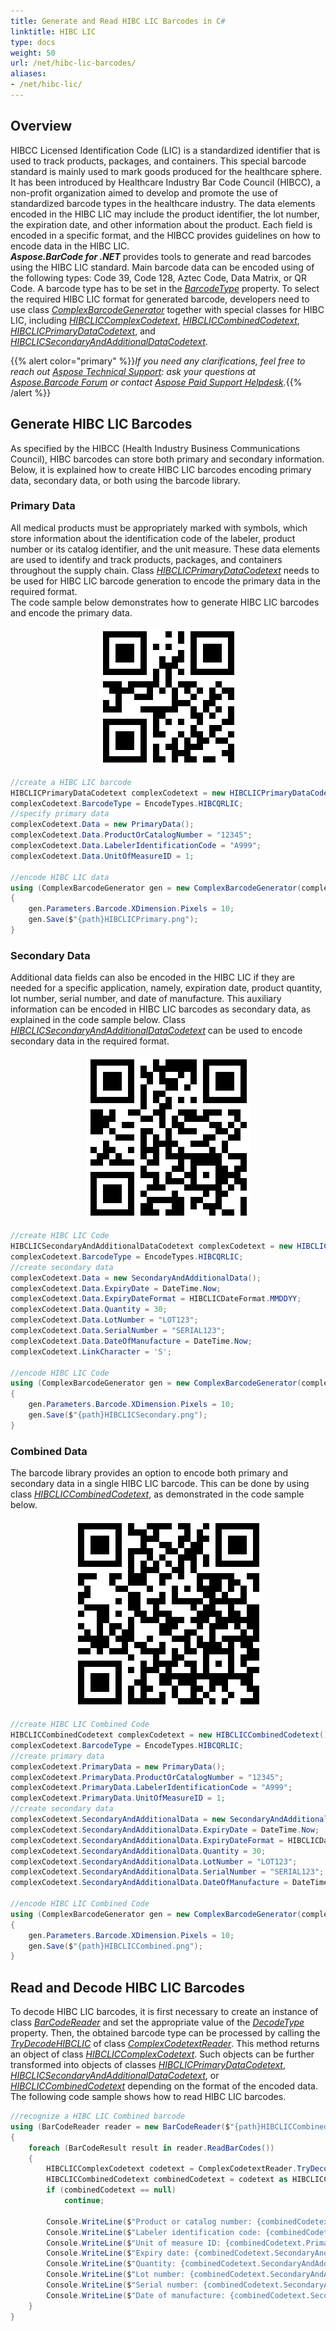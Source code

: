 ```yaml
---
title: Generate and Read HIBC LIC Barcodes in C#
linktitle: HIBC LIC
type: docs
weight: 50
url: /net/hibc-lic-barcodes/
aliases:
- /net/hibc-lic/
---
```


## **Overview**
HIBCC Licensed Identification Code (LIC) is a standardized identifier that is used to track products, packages, and containers. This special barcode standard is mainly used to mark goods produced for the healthcare sphere. It has been introduced by Healthcare Industry Bar Code Council (HIBCC), a non-profit organization aimed to develop and promote the use of standardized barcode types in the healthcare industry. The data elements encoded in the HIBC LIC may include the product identifier, the lot number, the expiration date, and other information about the product. Each field is encoded in a specific format, and the HIBCC provides guidelines on how to encode data in the HIBC LIC.  
***Aspose.BarCode for .NET*** provides tools to generate and read barcodes using the HIBC LIC standard. Main barcode data can be encoded using of the following types: Code 39, Code 128, Aztec Code, Data Matrix, or QR Code. A barcode type has to be set in the [*BarcodeType*](https://reference.aspose.com/barcode/net/aspose.barcode.generation/barcodegenerator/barcodetype/) property. To select the required HIBC LIC format for generated barcode, developers need to use class [*ComplexBarcodeGenerator*](https://reference.aspose.com/barcode/net/aspose.barcode.complexbarcode/complexbarcodegenerator/) together with special classes for HIBC LIC, including [*HIBCLICComplexCodetext*](https://reference.aspose.com/barcode/net/aspose.barcode.complexbarcode/hibcliccomplexcodetext/), [*HIBCLICCombinedCodetext*](https://reference.aspose.com/barcode/net/aspose.barcode.complexbarcode/hibcliccombinedcodetext/), [*HIBCLICPrimaryDataCodetext*](https://reference.aspose.com/barcode/net/aspose.barcode.complexbarcode/hibcliccombinedcodetext/primarydata/), and [*HIBCLICSecondaryAndAdditionalDataCodetext*](https://reference.aspose.com/barcode/net/aspose.barcode.complexbarcode/hibcliccombinedcodetext/secondaryandadditionaldata/). 

{{% alert color="primary" %}}*If you need any clarifications, feel free to reach out [Aspose Technical Support](/barcode/net/technical-support/): ask your questions at [Aspose.Barcode Forum](https://forum.aspose.com/c/barcode/13) or contact [Aspose Paid Support Helpdesk](https://helpdesk.aspose.com/).*{{% /alert %}}


## **Generate HIBC LIC Barcodes**
As specified by the HIBCC (Health Industry Business Communications Council), HIBC barcodes can store both primary and secondary information. Below, it is explained how to create HIBC LIC barcodes encoding primary data, secondary data, or both using the barcode library.

### **Primary Data**
All medical products must be appropriately marked with symbols, which store information about the identification code of the labeler, product number or its catalog identifier, and the unit measure. These data elements are used to identify and track products, packages, and containers throughout the supply chain. Class [*HIBCLICPrimaryDataCodetext*](https://reference.aspose.com/barcode/net/aspose.barcode.complexbarcode/hibcliccombinedcodetext/primarydata/) needs to be used for HIBC LIC barcode generation to encode the primary data in the required format.  
The code sample below demonstrates how to generate HIBC LIC barcodes and encode the primary data. 

<p align="center"><img src="hibclicprimary.png"></p>

``` csharp
//create a HIBC LIC barcode
HIBCLICPrimaryDataCodetext complexCodetext = new HIBCLICPrimaryDataCodetext();
complexCodetext.BarcodeType = EncodeTypes.HIBCQRLIC;
//specify primary data
complexCodetext.Data = new PrimaryData();
complexCodetext.Data.ProductOrCatalogNumber = "12345";
complexCodetext.Data.LabelerIdentificationCode = "A999";
complexCodetext.Data.UnitOfMeasureID = 1;

//encode HIBC LIC data
using (ComplexBarcodeGenerator gen = new ComplexBarcodeGenerator(complexCodetext))
{
    gen.Parameters.Barcode.XDimension.Pixels = 10;
    gen.Save($"{path}HIBCLICPrimary.png");
}
```

### **Secondary Data**
Additional data fields can also be encoded in the HIBC LIC if they are needed for a specific application, namely, expiration date, product quantity, lot number, serial number, and date of manufacture. This auxiliary information can be encoded in HIBC LIC barcodes as secondary data, as explained in the code sample below. Class [*HIBCLICSecondaryAndAdditionalDataCodetext*](https://reference.aspose.com/barcode/net/aspose.barcode.complexbarcode/hibcliccombinedcodetext/secondaryandadditionaldata/) can be used to encode secondary data in the required format.

<p align="center"><img src="hibclicsecondary.png"></p>

``` csharp
//create HIBC LIC Code
HIBCLICSecondaryAndAdditionalDataCodetext complexCodetext = new HIBCLICSecondaryAndAdditionalDataCodetext();
complexCodetext.BarcodeType = EncodeTypes.HIBCQRLIC;
//create secondary data
complexCodetext.Data = new SecondaryAndAdditionalData();
complexCodetext.Data.ExpiryDate = DateTime.Now;
complexCodetext.Data.ExpiryDateFormat = HIBCLICDateFormat.MMDDYY;
complexCodetext.Data.Quantity = 30;
complexCodetext.Data.LotNumber = "LOT123";
complexCodetext.Data.SerialNumber = "SERIAL123";
complexCodetext.Data.DateOfManufacture = DateTime.Now;
complexCodetext.LinkCharacter = 'S';

//encode HIBC LIC Code
using (ComplexBarcodeGenerator gen = new ComplexBarcodeGenerator(complexCodetext))
{
    gen.Parameters.Barcode.XDimension.Pixels = 10;
    gen.Save($"{path}HIBCLICSecondary.png");
}
```

### **Combined Data**
The barcode library provides an option to encode both primary and secondary data in a single HIBC LIC barcode. This can be done by using class [*HIBCLICCombinedCodetext*](https://reference.aspose.com/barcode/net/aspose.barcode.complexbarcode/hibcliccombinedcodetext/), as demonstrated in the code sample below. 

<p align="center"><img src="hibcliccombined.png"></p>

``` csharp
//create HIBC LIC Combined Code
HIBCLICCombinedCodetext complexCodetext = new HIBCLICCombinedCodetext();
complexCodetext.BarcodeType = EncodeTypes.HIBCQRLIC;
//create primary data
complexCodetext.PrimaryData = new PrimaryData();
complexCodetext.PrimaryData.ProductOrCatalogNumber = "12345";
complexCodetext.PrimaryData.LabelerIdentificationCode = "A999";
complexCodetext.PrimaryData.UnitOfMeasureID = 1;
//create secondary data
complexCodetext.SecondaryAndAdditionalData = new SecondaryAndAdditionalData();
complexCodetext.SecondaryAndAdditionalData.ExpiryDate = DateTime.Now;
complexCodetext.SecondaryAndAdditionalData.ExpiryDateFormat = HIBCLICDateFormat.MMDDYY;
complexCodetext.SecondaryAndAdditionalData.Quantity = 30;
complexCodetext.SecondaryAndAdditionalData.LotNumber = "LOT123";
complexCodetext.SecondaryAndAdditionalData.SerialNumber = "SERIAL123";
complexCodetext.SecondaryAndAdditionalData.DateOfManufacture = DateTime.Now;

//encode HIBC LIC Combined Code
using (ComplexBarcodeGenerator gen = new ComplexBarcodeGenerator(complexCodetext))
{
    gen.Parameters.Barcode.XDimension.Pixels = 10;
    gen.Save($"{path}HIBCLICCombined.png");
}
```



## Read and Decode HIBC LIC Barcodes
To decode HIBC LIC barcodes, it is first necessary to create an instance of class [*BarCodeReader*](https://reference.aspose.com/barcode/net/aspose.barcode.barcoderecognition/barcodereader/) and set the appropriate value of the [*DecodeType*](https://reference.aspose.com/barcode/net/aspose.barcode.barcoderecognition/decodetype/) property. Then, the obtained barcode type can be processed by calling the [*TryDecodeHIBCLIC*](https://reference.aspose.com/barcode/net/aspose.barcode.complexbarcode/complexcodetextreader/trydecodehibclic/) of class [*ComplexCodetextReader*](https://reference.aspose.com/barcode/net/aspose.barcode.complexbarcode/complexcodetextreader/). This method returns an object of class [*HIBCLICComplexCodetext*](https://reference.aspose.com/barcode/net/aspose.barcode.complexbarcode/hibcliccomplexcodetext/). Such objects can be further transformed into objects of classes [*HIBCLICPrimaryDataCodetext*](https://reference.aspose.com/barcode/net/aspose.barcode.complexbarcode/hibclicprimarydatacodetext/), [*HIBCLICSecondaryAndAdditionalDataCodetext*](https://reference.aspose.com/barcode/net/aspose.barcode.complexbarcode/hibclicsecondaryandadditionaldatacodetext/), or [*HIBCLICCombinedCodetext*](https://reference.aspose.com/barcode/net/aspose.barcode.complexbarcode/hibcliccombinedcodetext/) depending on the format of the encoded data. The following code sample shows how to read HIBC LIC barcodes.

``` csharp
//recognize a HIBC LIC Combined barcode
using (BarCodeReader reader = new BarCodeReader($"{path}HIBCLICCombined.png", DecodeType.HIBCQRLIC))
{
    foreach (BarCodeResult result in reader.ReadBarCodes())
    {
        HIBCLICComplexCodetext codetext = ComplexCodetextReader.TryDecodeHIBCLIC(result.CodeText);
        HIBCLICCombinedCodetext combinedCodetext = codetext as HIBCLICCombinedCodetext;
        if (combinedCodetext == null)
            continue;

        Console.WriteLine($"Product or catalog number: {combinedCodetext.PrimaryData.ProductOrCatalogNumber}");
        Console.WriteLine($"Labeler identification code: {combinedCodetext.PrimaryData.LabelerIdentificationCode}");
        Console.WriteLine($"Unit of measure ID: {combinedCodetext.PrimaryData.UnitOfMeasureID}");
        Console.WriteLine($"Expiry date: {combinedCodetext.SecondaryAndAdditionalData.ExpiryDate}");
        Console.WriteLine($"Quantity: {combinedCodetext.SecondaryAndAdditionalData.Quantity}");
        Console.WriteLine($"Lot number: {combinedCodetext.SecondaryAndAdditionalData.LotNumber}");
        Console.WriteLine($"Serial number: {combinedCodetext.SecondaryAndAdditionalData.SerialNumber}");
        Console.WriteLine($"Date of manufacture: {combinedCodetext.SecondaryAndAdditionalData.DateOfManufacture}");
    }
}
```